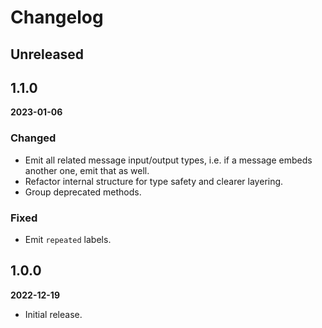 # Changelog

## Unreleased


## 1.1.0

**2023-01-06**

### Changed

- Emit all related message input/output types, i.e. if a message embeds another
  one, emit that as well.
- Refactor internal structure for type safety and clearer layering.
- Group deprecated methods.

### Fixed

- Emit `repeated` labels.


## 1.0.0

**2022-12-19**

- Initial release.
